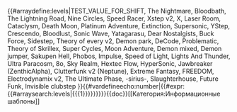 {{#arraydefine:levels|TEST_VALUE_FOR_SHIFT,
The Nightmare,
Bloodbath,
The Lightning Road,
Nine Circles,
Speed Racer,
Xstep v2,
X,
Laser Room,
Cataclysm,
Death Moon,
Platinum Adventure,
Extinction,
Supersonic,
YStep,
Crescendo,
Bloodlust,
Sonic Wave,
Yatagarasu,
Dear Nostalgists,
Buck Force,
Sidestep,
Theory of every v2,
Demon park,
DeCode,
Problematic,
Theory of Skrillex,
Super Cycles,
Moon Adventure,
Demon mixed,
Demon jumper,
Sakupen Hell,
Phobos,
Impulse,
Speed of Light,
Lights And Thunder,
Ultra Paracosm,
8o,
Sky Realm,
Hextec Flow,
HyperSonic,
Jawbreaker (ZenthicAlpha),
Clutterfunk v2 (Neptune),
Extreme Fantasy,
FREEDOM,
Electrodynamix v2,
The Ultimate Phase,
-sirius-,
Slaughterhouse,
Future Funk,
Invisible clubstep
}}{{#vardefineecho:number|{{#expr:{{#arraysearch:levels|{{{1}}}}}}}}}<noinclude>{{doc}}[[Категория:Информационные шаблоны]]</noinclude>